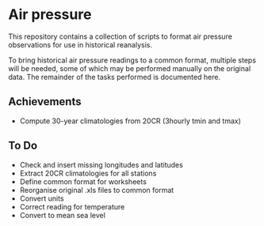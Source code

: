 Air pressure
============

This repository contains a collection of scripts to format air pressure observations for use in historical reanalysis. 

To bring historical air pressure readings to a common format, multiple steps will be needed, some of which may be performed manually on the original data. The remainder of the tasks performed is documented here.

Achievements
-----------------------
* Compute 30-year climatologies from 20CR (3hourly tmin and tmax)


To Do
------------
* Check and insert missing longitudes and latitudes
* Extract 20CR climatologies for all stations
* Define common format for worksheets
* Reorganise original .xls files to common format
* Convert units
* Correct reading for temperature
* Convert to mean sea level
